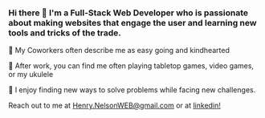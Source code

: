 ### Hi there 👋 I'm a Full-Stack Web Developer who is passionate about making websites that engage the user and learning new tools and tricks of the trade.

🌱 My Coworkers often describe me as easy going and kindhearted<br>

🎲 After work, you can find me often playing tabletop games, video games, or my ukulele<br>

👔 I enjoy finding new ways to solve problems while facing new challenges. 



Reach out to me at Henry.NelsonWEB@gmail.com or at [linkedin!](https://www.linkedin.com/in/henry-nelson-1b25441a4/)
